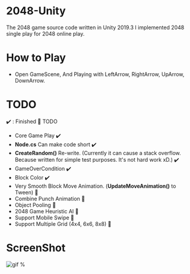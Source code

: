# 2048-Unity
 The 2048 game source code written in Unity 2019.3
 I implemented 2048 single play for 2048 online play. 
 
# How to Play
 - Open GameScene, And Playing with LeftArrow, RightArrow, UpArrow, DownArrow. 
 
# TODO 
 :heavy_check_mark: : Finished :small_orange_diamond: TODO

 * Core Game Play :heavy_check_mark: 
 * **Node.cs** Can make code short :heavy_check_mark:
 * **CreateRandom()** Re-write. (Currently it can cause a stack overflow. Because written for simple test purposes. It's not hard work xD.) :heavy_check_mark:
 * GameOverCondition :heavy_check_mark:
 * Block Color :heavy_check_mark:
 * Very Smooth Block Move Animation. (**UpdateMoveAnimation()** to Tween) :small_orange_diamond:
 * Combine Punch Animation :small_orange_diamond:
 * Object Pooling :small_orange_diamond:
 * 2048 Game Heuristic AI :small_orange_diamond:
 * Support Mobile Swipe :small_orange_diamond:
 * Support Multiple Grid (4x4, 6x6, 8x8) :small_orange_diamond:
 # ScreenShot

![gif](https://github.com/shlifedev/2048-Unity/blob/master/app.gif?raw=true)
%
